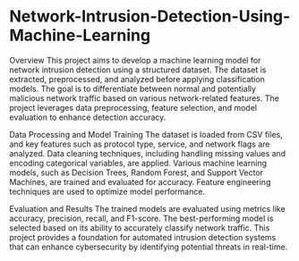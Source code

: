 # Network-Intrusion-Detection-Using-Machine-Learning

Overview
This project aims to develop a machine learning model for network intrusion detection using a structured dataset. The dataset is extracted, preprocessed, and analyzed before applying classification models. The goal is to differentiate between normal and potentially malicious network traffic based on various network-related features. The project leverages data preprocessing, feature selection, and model evaluation to enhance detection accuracy.

Data Processing and Model Training
The dataset is loaded from CSV files, and key features such as protocol type, service, and network flags are analyzed. Data cleaning techniques, including handling missing values and encoding categorical variables, are applied. Various machine learning models, such as Decision Trees, Random Forest, and Support Vector Machines, are trained and evaluated for accuracy. Feature engineering techniques are used to optimize model performance.

Evaluation and Results
The trained models are evaluated using metrics like accuracy, precision, recall, and F1-score. The best-performing model is selected based on its ability to accurately classify network traffic. This project provides a foundation for automated intrusion detection systems that can enhance cybersecurity by identifying potential threats in real-time.

